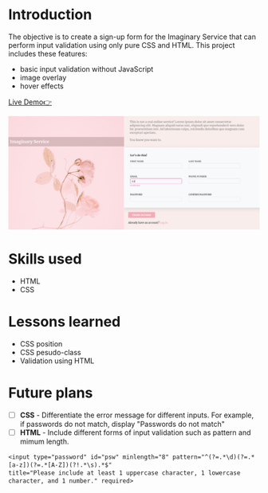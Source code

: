 # Introduction
The objective is to create a sign-up form for the Imaginary Service that can perform input validation using only pure CSS and HTML. 
This project includes these features:
* basic input validation without JavaScript
* image overlay
* hover effects

[Live Demo👉](http://bravoosonja/sign-up-form)

![demo](demo.jpg)
# Skills used
- HTML
- CSS
# Lessons learned
* CSS position
* CSS pesudo-class 
* Validation using HTML
# Future plans
- [ ] **CSS** - Differentiate the error message for different inputs. For example, if passwords do not match, display "Passwords do not match"
- [ ] **HTML** - Include different forms of input validation such as pattern and mimum length.
```
<input type="password" id="psw" minlength="8" pattern="^(?=.*\d)(?=.*[a-z])(?=.*[A-Z])(?!.*\s).*$" 
title="Please include at least 1 uppercase character, 1 lowercase character, and 1 number." required>
```
 
      
